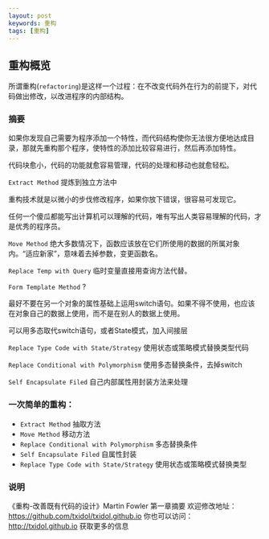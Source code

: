 ```yaml
---
layout: post
keywords: 重构
tags: [重构]
---
```


重构概览
--------

所谓重构(`refactoring`)是这样一个过程：在不改变代码外在行为的前提下，对代码做出修改，以改进程序的内部结构。

### 摘要
如果你发现自己需要为程序添加一个特性，而代码结构使你无法很方便地达成目录，那就先重构那个程序，使特性的添加比较容易进行，然后再添加特性。

代码块愈小，代码的功能就愈容易管理，代码的处理和移动也就愈轻松。

`Extract Method`  提炼到独立方法中

重构技术就是以微小的步伐修改程序，如果你放下错误，很容易可发现它。

任何一个傻瓜都能写出计算机可以理解的代码，唯有写出人类容易理解的代码，才是优秀的程序员。

`Move Method`  绝大多数情况下，函数应该放在它们所使用的数据的所属对象内。“适应新家”，意味着去掉参数，变更函数名。

`Replace Temp with Query`  临时变量直接用查询方法代替。

`Form Template Method`  ?

最好不要在另一个对象的属性基础上运用switch语句。如果不得不使用，也应该在对象自己的数据上使用，而不是在别人的数据上使用。

可以用多态取代switch语句，或者State模式，加入间接层

`Replace Type Code with State/Strategy`  使用状态或策略模式替换类型代码

`Replace Conditional with Polymorphism`  使用多态替换条件，去掉switch

`Self Encapsulate Filed`  自己内部属性用封装方法来处理

### 一次简单的重构：
- `Extract Method`  抽取方法
- `Move Method`  移动方法
- `Replace Conditional with Polymorphism`  多态替换条件
- `Self Encapsulate Filed`   自属性封装
- `Replace Type Code with State/Strategy`  使用状态或策略模式替换类型

### 说明
《重构-改善既有代码的设计》Martin Fowler  第一章摘要
欢迎修改地址：https://github.com/txidol/txidol.github.io
你也可以访问：http://txidol.github.io   获取更多的信息
